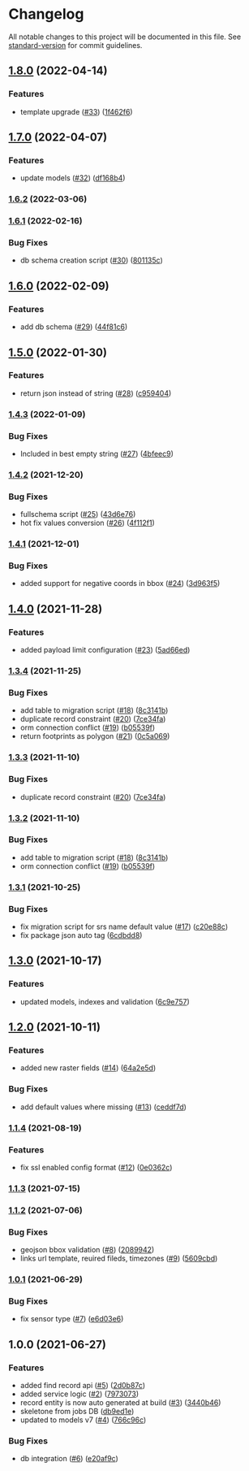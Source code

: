 # Changelog

All notable changes to this project will be documented in this file. See [standard-version](https://github.com/conventional-changelog/standard-version) for commit guidelines.

## [1.8.0](https://github.com/MapColonies/raster-catalog-manager/compare/v1.7.0...v1.8.0) (2022-04-14)


### Features

* template upgrade ([#33](https://github.com/MapColonies/raster-catalog-manager/issues/33)) ([1f462f6](https://github.com/MapColonies/raster-catalog-manager/commit/1f462f68bdaf3a7d82ff73bcf1698421d28eaa0c))

## [1.7.0](https://github.com/MapColonies/raster-catalog-manager/compare/v1.6.1...v1.7.0) (2022-04-07)


### Features

* update models ([#32](https://github.com/MapColonies/raster-catalog-manager/issues/32)) ([df168b4](https://github.com/MapColonies/raster-catalog-manager/commit/df168b4bbd55a9e7ac361439f7a483e4b07214e8))

### [1.6.2](https://github.com/MapColonies/raster-catalog-manager/compare/v1.6.1...v1.6.2) (2022-03-06)

### [1.6.1](https://github.com/MapColonies/raster-catalog-manager/compare/v1.6.0...v1.6.1) (2022-02-16)


### Bug Fixes

* db schema creation script ([#30](https://github.com/MapColonies/raster-catalog-manager/issues/30)) ([801135c](https://github.com/MapColonies/raster-catalog-manager/commit/801135c79085605d07f5ceaaccd17202316e131c))

## [1.6.0](https://github.com/MapColonies/raster-catalog-manager/compare/v1.5.0...v1.6.0) (2022-02-09)


### Features

* add db schema ([#29](https://github.com/MapColonies/raster-catalog-manager/issues/29)) ([44f81c6](https://github.com/MapColonies/raster-catalog-manager/commit/44f81c6f6502a9aaf0d8a6bf4607e12ab3f92798))

## [1.5.0](https://github.com/MapColonies/raster-catalog-manager/compare/v1.4.3...v1.5.0) (2022-01-30)


### Features

* return json instead of string ([#28](https://github.com/MapColonies/raster-catalog-manager/issues/28)) ([c959404](https://github.com/MapColonies/raster-catalog-manager/commit/c959404f3b7a94af4a5e2d85cac3265a731db607))

### [1.4.3](https://github.com/MapColonies/raster-catalog-manager/compare/v1.4.2...v1.4.3) (2022-01-09)


### Bug Fixes

* Included in best empty string ([#27](https://github.com/MapColonies/raster-catalog-manager/issues/27)) ([4bfeec9](https://github.com/MapColonies/raster-catalog-manager/commit/4bfeec9a4ac4a7188b2fa769cf766c69769a0dd6))

### [1.4.2](https://github.com/MapColonies/raster-catalog-manager/compare/v1.4.1...v1.4.2) (2021-12-20)


### Bug Fixes

* fullschema script ([#25](https://github.com/MapColonies/raster-catalog-manager/issues/25)) ([43d6e76](https://github.com/MapColonies/raster-catalog-manager/commit/43d6e76d74e84b6abd6a4fa2901e8101f7fd1ecb))
* hot fix values conversion ([#26](https://github.com/MapColonies/raster-catalog-manager/issues/26)) ([4f112f1](https://github.com/MapColonies/raster-catalog-manager/commit/4f112f1ca13eb6f86f51d90cef3b92c2c60f54f7))

### [1.4.1](https://github.com/MapColonies/raster-catalog-manager/compare/v1.4.0...v1.4.1) (2021-12-01)


### Bug Fixes

* added support for negative coords in bbox ([#24](https://github.com/MapColonies/raster-catalog-manager/issues/24)) ([3d963f5](https://github.com/MapColonies/raster-catalog-manager/commit/3d963f552ec3c57c734eef510f44685b1048bdc6))

## [1.4.0](https://github.com/MapColonies/raster-catalog-manager/compare/v1.3.4...v1.4.0) (2021-11-28)


### Features

* added payload limit configuration ([#23](https://github.com/MapColonies/raster-catalog-manager/issues/23)) ([5ad66ed](https://github.com/MapColonies/raster-catalog-manager/commit/5ad66ed4024653a2af47638efdab96433fe4f76b))

### [1.3.4](https://github.com/MapColonies/raster-catalog-manager/compare/v1.3.1...v1.3.4) (2021-11-25)


### Bug Fixes

* add table to migration script ([#18](https://github.com/MapColonies/raster-catalog-manager/issues/18)) ([8c3141b](https://github.com/MapColonies/raster-catalog-manager/commit/8c3141bf42b53b4b850bb2b6985126b38fc60134))
* duplicate record constraint ([#20](https://github.com/MapColonies/raster-catalog-manager/issues/20)) ([7ce34fa](https://github.com/MapColonies/raster-catalog-manager/commit/7ce34fa2bd8ce84e5c191dd513b1c15bfe9f2afa))
* orm connection conflict ([#19](https://github.com/MapColonies/raster-catalog-manager/issues/19)) ([b05539f](https://github.com/MapColonies/raster-catalog-manager/commit/b05539f327d3a4b6a4f3c6356f4e335a28f10151))
* return footprints as polygon ([#21](https://github.com/MapColonies/raster-catalog-manager/issues/21)) ([0c5a069](https://github.com/MapColonies/raster-catalog-manager/commit/0c5a0697651229955ea622b28d3eb26753dbb73d))

### [1.3.3](https://github.com/MapColonies/raster-catalog-manager/compare/v1.3.2...v1.3.3) (2021-11-10)


### Bug Fixes

* duplicate record constraint ([#20](https://github.com/MapColonies/raster-catalog-manager/issues/20)) ([7ce34fa](https://github.com/MapColonies/raster-catalog-manager/commit/7ce34fa2bd8ce84e5c191dd513b1c15bfe9f2afa))

### [1.3.2](https://github.com/MapColonies/raster-catalog-manager/compare/v1.3.1...v1.3.2) (2021-11-10)


### Bug Fixes

* add table to migration script ([#18](https://github.com/MapColonies/raster-catalog-manager/issues/18)) ([8c3141b](https://github.com/MapColonies/raster-catalog-manager/commit/8c3141bf42b53b4b850bb2b6985126b38fc60134))
* orm connection conflict ([#19](https://github.com/MapColonies/raster-catalog-manager/issues/19)) ([b05539f](https://github.com/MapColonies/raster-catalog-manager/commit/b05539f327d3a4b6a4f3c6356f4e335a28f10151))

### [1.3.1](https://github.com/MapColonies/raster-catalog-manager/compare/v1.3.0...v1.3.1) (2021-10-25)


### Bug Fixes

* fix migration script for srs name default value ([#17](https://github.com/MapColonies/raster-catalog-manager/issues/17)) ([c20e88c](https://github.com/MapColonies/raster-catalog-manager/commit/c20e88cae421b3dfa3d198367f9b8d238864ca3e))
* fix package json auto tag ([6cdbdd8](https://github.com/MapColonies/raster-catalog-manager/commit/6cdbdd83d83579e62a2c0840acfa865d712fb1f8))

## [1.3.0](https://github.com/MapColonies/raster-catalog-manager/compare/v1.2.0...v1.3.0) (2021-10-17)


### Features

* updated models, indexes and validation ([6c9e757](https://github.com/MapColonies/raster-catalog-manager/commit/6c9e7574f5bb451690bdb1c214c39c3331be889e))

## [1.2.0](https://github.com/MapColonies/raster-catalog-manager/compare/v1.1.4...v1.2.0) (2021-10-11)


### Features

* added new raster fields ([#14](https://github.com/MapColonies/raster-catalog-manager/issues/14)) ([64a2e5d](https://github.com/MapColonies/raster-catalog-manager/commit/64a2e5d28ee5fb9420e5f13ab46f19d61002f3b1))


### Bug Fixes

* add default values where missing ([#13](https://github.com/MapColonies/raster-catalog-manager/issues/13)) ([ceddf7d](https://github.com/MapColonies/raster-catalog-manager/commit/ceddf7d0656e3a837f698a439b34033802e0f578))

### [1.1.4](https://github.com/MapColonies/raster-catalog-manager/compare/v1.1.3...v1.1.4) (2021-08-19)


### Features

* fix ssl enabled config format ([#12](https://github.com/MapColonies/raster-catalog-manager/issues/12)) ([0e0362c](https://github.com/MapColonies/raster-catalog-manager/commit/0e0362cd9dfd7c0899c341c1f7af3c4cc411495b))

### [1.1.3](https://github.com/MapColonies/raster-catalog-manager/compare/v1.1.2...v1.1.3) (2021-07-15)

### [1.1.2](https://github.com/MapColonies/raster-catalog-manager/compare/v1.0.1...v1.1.2) (2021-07-06)


### Bug Fixes

* geojson bbox validation ([#8](https://github.com/MapColonies/raster-catalog-manager/issues/8)) ([2089942](https://github.com/MapColonies/raster-catalog-manager/commit/20899420f0bf3d9da08e10d7e16354c3d53db043))
* links url template, reuired fileds, timezones ([#9](https://github.com/MapColonies/raster-catalog-manager/issues/9)) ([5609cbd](https://github.com/MapColonies/raster-catalog-manager/commit/5609cbdaef00d95580649a47fe8f2583934de52a))

### [1.0.1](https://github.com/MapColonies/raster-catalog-manager/compare/v1.1.1...v1.0.1) (2021-06-29)


### Bug Fixes

* fix sensor type ([#7](https://github.com/MapColonies/raster-catalog-manager/issues/7)) ([e6d03e6](https://github.com/MapColonies/raster-catalog-manager/commit/e6d03e6c79ebfda39859502fbd1c390a74192471))

## 1.0.0 (2021-06-27)


### Features

* added find record api ([#5](https://github.com/MapColonies/raster-catalog-manager/issues/5)) ([2d0b87c](https://github.com/MapColonies/raster-catalog-manager/commit/2d0b87c114b2d7d3c767d046cd7b7c09440e93dd))
* added service logic ([#2](https://github.com/MapColonies/raster-catalog-manager/issues/2)) ([7973073](https://github.com/MapColonies/raster-catalog-manager/commit/7973073a20289a7193d154f5beb3545af5cf3d41))
* record entity is now auto generated at build ([#3](https://github.com/MapColonies/raster-catalog-manager/issues/3)) ([3440b46](https://github.com/MapColonies/raster-catalog-manager/commit/3440b46ad76f2d0dc8c4971b0f90ed3a540b7e51))
* skeletone from jobs DB ([db9ed1e](https://github.com/MapColonies/raster-catalog-manager/commit/db9ed1ed47ee5fee271f2b130f5a5bb54be7ad85))
* updated to models v7 ([#4](https://github.com/MapColonies/raster-catalog-manager/issues/4)) ([766c96c](https://github.com/MapColonies/raster-catalog-manager/commit/766c96c5e61a1a0378ce1cc4090d522b47a86281))


### Bug Fixes

* db integration ([#6](https://github.com/MapColonies/raster-catalog-manager/issues/6)) ([e20af9c](https://github.com/MapColonies/raster-catalog-manager/commit/e20af9c61a026fb3bc596dd660d8a0bf1e82cdf6))
